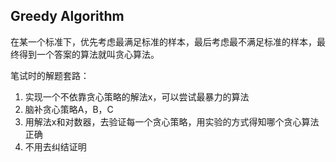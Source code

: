 ## Greedy Algorithm
在某一个标准下，优先考虑最满足标准的样本，最后考虑最不满足标准的样本，最终得到一个答案的算法就叫贪心算法。

笔试时的解题套路：
1. 实现一个不依靠贪心策略的解法x，可以尝试最暴力的算法
2. 脑补贪心策略A，B，C
3. 用解法x和对数器，去验证每一个贪心策略，用实验的方式得知哪个贪心算法正确
4. 不用去纠结证明
